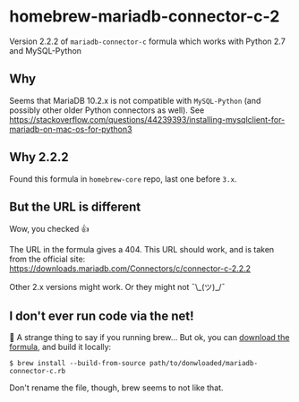# homebrew-mariadb-connector-c-2
Version 2.2.2 of `mariadb-connector-c` formula which works with Python 2.7 and MySQL-Python

## Why

Seems that MariaDB 10.2.x is not compatible with `MySQL-Python` (and possibly other older Python connectors as well). See 
https://stackoverflow.com/questions/44239393/installing-mysqlclient-for-mariadb-on-mac-os-for-python3

## Why 2.2.2

Found this formula in `homebrew-core` repo, last one before `3.x`.

## But the URL is different

Wow, you checked :+1:

The URL in the formula gives a 404. This URL should work, and is taken from the official site: https://downloads.mariadb.com/Connectors/c/connector-c-2.2.2

Other 2.x versions might work. Or they might not ¯\\\_(ツ)\_/¯

## I don't ever run code via the net!

:thinking: A strange thing to say if you running brew... But ok, you can [download the formula](https://raw.githubusercontent.com/frnhr/homebrew-mariadb-connector-c-2/master/Formula/mariadb-connector-c.rb), and build it locally:
```
$ brew install --build-from-source path/to/donwloaded/mariadb-connector-c.rb
```
Don't rename the file, though, brew seems to not like that.
